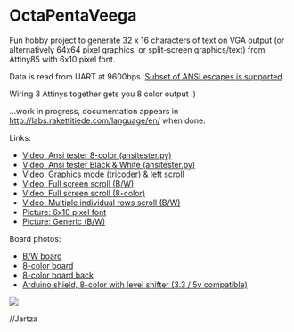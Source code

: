 # OctaPentaVeega

Fun hobby project to generate 32 x 16 characters of text on VGA output (or alternatively 64x64 pixel graphics, or split-screen graphics/text) from Attiny85 with 6x10 pixel font.

Data is read from UART at 9600bps. [Subset of ANSI escapes is supported](https://github.com/Jartza/octapentaveega/blob/master/vga_uart_protocol.txt).

Wiring 3 Attinys together gets you 8 color output :)

...work in progress, documentation appears in http://labs.rakettitiede.com/language/en/ when done.

Links:
* <a href="https://www.youtube.com/watch?v=G1QWNDck0yU" target="_blank">Video: Ansi tester 8-color (ansitester.py)</a>
* <a href="https://www.youtube.com/watch?v=Vw5xGuLFy8Q" target="_blank">Video: Ansi tester Black & White (ansitester.py)</a>
* <a href="https://www.youtube.com/watch?v=YL0RwEtTN70" target="_blank">Video: Graphics mode (tricoder) & left scroll</a>
* <a href="https://www.youtube.com/watch?v=1iC2AHI5caI" target="_blank">Video: Full screen scroll (B/W)</a>
* <a href="https://www.youtube.com/watch?v=936m7FMS__c" target="_blank">Video: Full screen scroll (8-color)</a>
* <a href="https://drive.google.com/file/d/0B2dTzW9TMeBxN29YOVFsZFJ2Sm8/view" target="_blank">Video: Multiple individual rows scroll (B/W)</a>
* <a href="https://drive.google.com/file/d/0B2dTzW9TMeBxQ1luNFhwcXl3QjA/view" target="_blank">Picture: 6x10 pixel font</a>
* <a href="https://drive.google.com/file/d/0B2dTzW9TMeBxRzJOQVZMNFE0STg/view" target="_blank">Picture: Generic (B/W)</a>

Board photos:
* <a href="https://drive.google.com/file/d/0B2dTzW9TMeBxaFFxam1uVW05NlE/view" target="_blank">B/W board</a>
* <a href="https://drive.google.com/file/d/0B2dTzW9TMeBxRXVzSUNCT1h2NHM/view" target="_blank">8-color board</a>
* <a href="https://drive.google.com/file/d/0B2dTzW9TMeBxX2VmQmw3aXhWUDA/view" target="_blank">8-color board back</a>
* <a href="https://drive.google.com/file/d/0B2dTzW9TMeBxUDQ4QUduWDV2TFE/view" target="_blank">Arduino shield, 8-color with level shifter (3.3 / 5v compatible)</a>


<p>
<img src="https://raw.githubusercontent.com/Jartza/octapentaveega/master/schematics.png" border="0">

//Jartza
